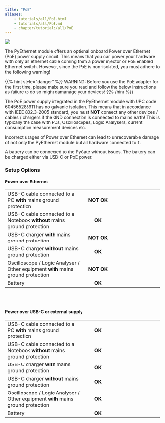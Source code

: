 ```yaml
---
title: "PoE"
aliases:
    - tutorials/all/PoE.html
    - tutorials/all/PoE.md
    - chapter/tutorials/all/PoE
---
```


![](/gitbook/assets/PoE-NI.png)

The PyEthernet module offers an optional onboard Power over Ethernet (PoE) power supply circuit. This means that you can power your hardware with only an ethernet cable coming from a power injector or PoE enabled Ethernet switch. However, since the PoE is non-isolated, you must adhere to the following warning!

{{% hint style="danger" %}}
WARNING: Before you use the PoE adapter for the first time, please make sure you read and follow the below instructions as failure to do so might damanage your devices!
{{% /hint %}}

The PoE power supply integrated in the PyEthernet module with UPC code 604565285911 has no galvanic isolation. This means that in accordance with
IEEE 802.3-2005 standard, you must <b>NOT</b> connect any other devices / cables / chargers if the GND connection is connected to mains earth!
This is typically the case with PCs, Oscilloscopes, Logic Analysers, current consumption measurement devices etc.

Incorrect usages of Power over Ethernet can lead to unrecoverable damage of not only the PyEthernet module but all hardware connected to it.

A battery can be connected to the PyGate without issues. The battery can be charged either via USB-C or PoE power.


<h3>Setup Options</h3>

<h4> Power over Ethernet</h4>

<table >
	<tbody>
		<tr>
			<td width="50%"> USB-C cable connected to a PC <b>with</b> mains ground protection</td>
			<td width="20%"> <center> <b>NOT OK</b></center></td>
      <td width="30%" border="0"> </td>
		</tr>
    <tr>
			<td> USB-C cable connected to a Notebook <b>without</b> mains ground protection</td>
			<td> <center> <b>OK</b></center></td>
      <td width="30%" border="0"> </td>
		</tr>
    <tr>
			<td> USB-C charger <b>with</b> mains ground protection</td>
			<td> <center> <b>NOT OK</b></center></td>
      <td width="30%" border="0"> </td>
		</tr>
    <tr>
			<td> USB-C charger <b>without</b> mains ground protection</td>
			<td> <center> <b>OK</b></center></td>
      <td width="30%" border="0"> </td>
		</tr>
		<tr>
			<td> Oscilloscope / Logic Analyser / Other equipment <b>with</b> mains ground protection</td>
			<td> <center> <b>NOT OK</b></center></td>
      <td width="30%" border="0"> </td>
		</tr>
    <tr>
			<td> Battery</td>
			<td> <center> <b>OK</b></center></td>
      <td width="30%" border="0"> </td>
		</tr>
	</tbody>
</table>

<br><br>
<h4> Power over USB-C or external supply</h4>

<table >
	<tbody>
		<tr>
			<td width="50%"> USB-C cable connected to a PC <b>with</b> mains ground protection</td>
			<td width="20%"> <center> <b>OK</b></center></td>
      <td width="30%" border="0"> </td>
		</tr>
    <tr>
			<td> USB-C cable connected to a Notebook <b>without</b> mains ground protection</td>
			<td> <center> <b>OK</b></center></td>
      <td width="30%" border="0"> </td>
		</tr>
    <tr>
			<td> USB-C charger <b>with</b> mains ground protection</td>
			<td> <center> <b>OK</b></center></td>
      <td width="30%" border="0"> </td>
		</tr>
    <tr>
			<td> USB-C charger <b>without</b> mains ground protection</td>
			<td> <center> <b>OK</b></center></td>
      <td width="30%" border="0"> </td>
		</tr>
		<tr>
			<td> Oscilloscope / Logic Analyser / Other equipment <b>with</b> mains ground protection</td>
			<td> <center> <b>OK</b></center></td>
      <td width="30%" border="0"> </td>
		</tr>
    <tr>
			<td> Battery</td>
			<td> <center> <b>OK</b></center></td>
      <td width="30%" border="0"> </td>
		</tr>
	</tbody>
</table>

